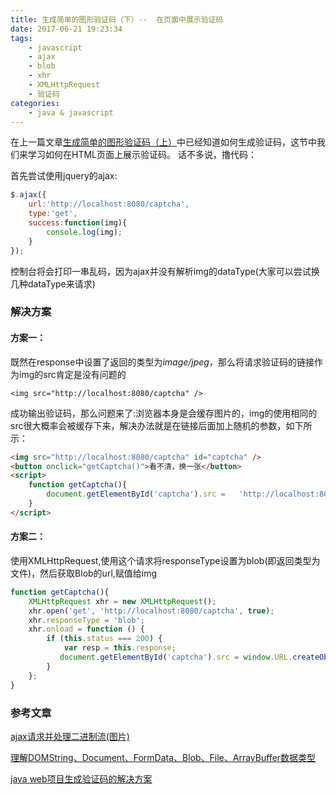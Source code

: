 ```yaml
---
title: 生成简单的图形验证码（下）--  在页面中展示验证码
date: 2017-06-21 19:23:34
tags:
    - javascript
    - ajax
    - blob
    - xhr
    - XMLHttpRequest
    - 验证码
categories:
    - java & javascript
---
```


在上一篇文章[生成简单的图形验证码（上）](simple-captcha.html)中已经知道如何生成验证码，这节中我们来学习如何在HTML页面上展示验证码。
话不多说，撸代码：

首先尝试使用jquery的ajax:
```javascript
$.ajax({
    url:'http://localhost:8080/captcha',
    type:'get',
    success:function(img){
        console.log(img);
    }
});
```

控制台将会打印一串乱码，因为ajax并没有解析img的dataType(大家可以尝试换几种dataType来请求)

### 解决方案

#### 方案一：

既然在response中设置了返回的类型为*image/jpeg*，那么将请求验证码的链接作为img的src肯定是没有问题的

```
<img src="http://localhost:8080/captcha" />
```

成功输出验证码，那么问题来了:浏览器本身是会缓存图片的，img的使用相同的src很大概率会被缓存下来，解决办法就是在链接后面加上随机的参数，如下所示：

```html
<img src="http://localhost:8080/captcha" id="captcha" />
<button onclick="getCaptcha()">看不清，换一张</button>
<script>
    function getCaptcha(){
        document.getElementById('captcha').src =   'http://localhost:8080/captcha?ver='+new Date().getTime();
    }
</script>
```

#### 方案二：

使用XMLHttpRequest,使用这个请求将responseType设置为blob(即返回类型为文件)，然后获取Blob的url,赋值给img
```javascript
function getCaptcha(){
    XMLHttpRequest xhr = new XMLHttpRequest();
    xhr.open('get', 'http://localhost:8080/captcha', true);
    xhr.responseType = 'blob';
    xhr.onload = function () {
        if (this.status === 200) {
            var resp = this.response;
           document.getElementById('captcha').src = window.URL.createObjectURL(resp);
        }
    };
}
```

### 参考文章

[ajax请求并处理二进制流(图片)](https://segmentfault.com/q/1010000000443286)

[理解DOMString、Document、FormData、Blob、File、ArrayBuffer数据类型](http://www.zhangxinxu.com/wordpress/2013/10/understand-domstring-document-formdata-blob-file-arraybuffer/)

[java web项目生成验证码的解决方案](http://blog.csdn.net/chenghui0317/article/details/12526439)
